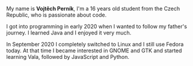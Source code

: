 My name is **Vojtěch Perník**, I'm a 16 years old student from the Czech Republic, who is passionate about code.

I got into programming in early 2020 when I wanted to follow my father's journey. I learned Java and I enjoyed it very much.

In September 2020 I completely switched to Linux and I still use Fedora today. At that time I became interested in GNOME and GTK and started learning Vala, followed by JavaScript and Python.
